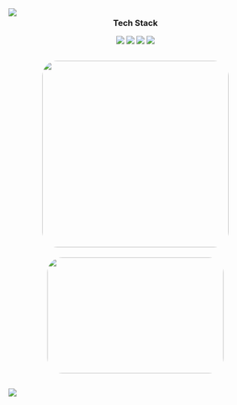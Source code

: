 <img src="https://capsule-render.vercel.app/api?type=waving&color=ffffff&height=150&section=header" />

<div align="center" style="margin-top: -20px; margin-bottom: 30px;">
  <h3>Tech Stack</h3>

  <p>
    <img src="https://img.shields.io/badge/HTML5-E34F26?style=flat&logo=html5&logoColor=ffffff" />
    <img src="https://img.shields.io/badge/CSS3-1572B6?style=flat&logo=css3&logoColor=ffffff" />
    <img src="https://img.shields.io/badge/JavaScript-F7DF1E?style=flat&logo=javascript&logoColor=000000" />
    <img src="https://img.shields.io/badge/Figma-F24E1E?style=flat&logo=figma&logoColor=ffffff" />
  </p>

  <div style="display: flex; justify-content: center; align-items: center; gap: 20px; flex-wrap: wrap; margin-top: 30px;">
    <img
      src="https://github-readme-stats.vercel.app/api/top-langs/?username=yungxhi&layout=compact&theme=dark&hide_border=true"
      style="border-radius: 30px; width: 370px;"
    />
    <a href="https://www.gitanimals.org/en_US?utm_medium=image&utm_source=yungxhi&utm_content=farm">
      <img
        src="https://render.gitanimals.org/farms/yungxhi"
        width="350"
        height="230"
        style="border-radius: 30px;"
      />
    </a>
  </div>
</div>

<img src="https://capsule-render.vercel.app/api?type=waving&color=darkgray&height=150&section=footer" />
